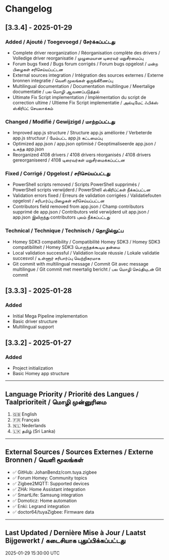 # Changelog

## [3.3.4] - 2025-01-29

### Added / Ajouté / Toegevoegd / சேர்க்கப்பட்டது
- Complete driver reorganization / Réorganisation complète des drivers / Volledige driver reorganisatie / முழுமையான டிரைவர் மறுசீரமைப்பு
- Forum bugs fixed / Bugs forum corrigés / Forum bugs opgelost / மன்ற பிழைகள் சரிசெய்யப்பட்டன
- External sources integration / Intégration des sources externes / Externe bronnen integratie / வெளி மூலங்கள் ஒருங்கிணைப்பு
- Multilingual documentation / Documentation multilingue / Meertalige documentatie / பல மொழி ஆவணப்படுத்தல்
- Ultimate Fix Script implementation / Implémentation du script de correction ultime / Ultieme Fix Script implementatie / அல்டிமேட் ஃபிக்ஸ் ஸ்கிரிப்ட் செயலாக்கம்

### Changed / Modifié / Gewijzigd / மாற்றப்பட்டது
- Improved app.js structure / Structure app.js améliorée / Verbeterde app.js structuur / மேம்பட்ட app.js கட்டமைப்பு
- Optimized app.json / app.json optimisé / Geoptimaliseerde app.json / உகந்த app.json
- Reorganized 4108 drivers / 4108 drivers réorganisés / 4108 drivers gereorganiseerd / 4108 டிரைவர்கள் மறுசீரமைக்கப்பட்டன

### Fixed / Corrigé / Opgelost / சரிசெய்யப்பட்டது
- PowerShell scripts removed / Scripts PowerShell supprimés / PowerShell scripts verwijderd / PowerShell ஸ்கிரிப்ட்கள் நீக்கப்பட்டன
- Validation errors fixed / Erreurs de validation corrigées / Validatiefouten opgelost / சரிபார்ப்பு பிழைகள் சரிசெய்யப்பட்டன
- Contributors field removed from app.json / Champ contributors supprimé de app.json / Contributors veld verwijderd uit app.json / app.json இலிருந்து contributors புலம் நீக்கப்பட்டது

### Technical / Technique / Technisch / தொழில்நுட்ப
- Homey SDK3 compatibility / Compatibilité Homey SDK3 / Homey SDK3 compatibiliteit / Homey SDK3 பொருந்தக்கூடிய தன்மை
- Local validation successful / Validation locale réussie / Lokale validatie succesvol / உள்ளூர் சரிபார்ப்பு வெற்றிகரமாக
- Git commit with multilingual message / Commit Git avec message multilingue / Git commit met meertalig bericht / பல மொழி செய்தியுடன் Git commit

## [3.3.3] - 2025-01-28

### Added
- Initial Mega Pipeline implementation
- Basic driver structure
- Multilingual support

## [3.3.2] - 2025-01-27

### Added
- Project initialization
- Basic Homey app structure

---

## Language Priority / Priorité des Langues / Taalprioriteit / மொழி முன்னுரிமை

1. 🇬🇧 English
2. 🇫🇷 Français  
3. 🇳🇱 Nederlands
4. 🇱🇰 தமிழ் (Sri Lanka)

---

## External Sources / Sources Externes / Externe Bronnen / வெளி மூலங்கள்

- ✅ GitHub: JohanBendz/com.tuya.zigbee
- ✅ Forum Homey: Community topics
- ✅ Zigbee2MQTT: Supported devices
- ✅ ZHA: Home Assistant integration
- ✅ SmartLife: Samsung integration
- ✅ Domoticz: Home automation
- ✅ Enki: Legrand integration
- ✅ doctor64/tuyaZigbee: Firmware data

---

## Last Updated / Dernière Mise à Jour / Laatst Bijgewerkt / கடைசியாக புதுப்பிக்கப்பட்டது

2025-01-29 15:30:00 UTC